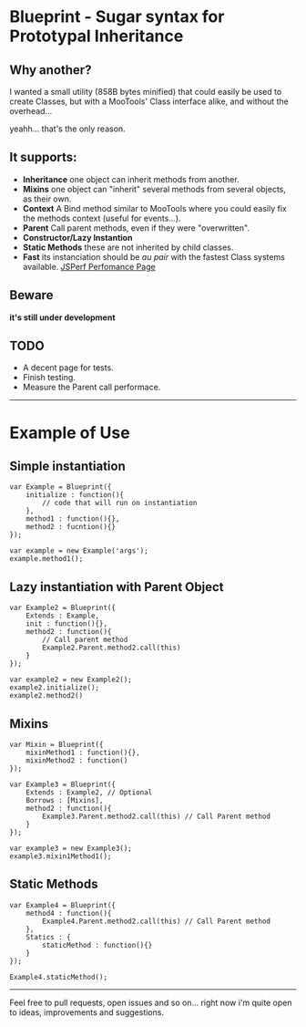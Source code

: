 Blueprint - Sugar syntax for Prototypal Inheritance
===================================================

Why another?
------------

I wanted a small utility (858B bytes minified) that could easily be used to create Classes, but with a MooTools' Class interface alike, and without the overhead…

yeahh… that's the only reason.

It supports:
------------

* __Inheritance__ one object can inherit methods from another.
* __Mixins__ one object can "inherit" several methods from several objects, as their own.
* __Context__ A Bind method similar to MooTools where you could easily fix the methods context (useful for events…).
* __Parent__ Call parent methods, even if they were "overwritten".
* __Constructor/Lazy Instantion__
* __Static Methods__ these are not inherited by child classes.
* __Fast__ its instanciation should be *au pair* with the fastest Class systems available. [JSPerf Perfomance Page](http://jsperf.com/moo-resig-ender-my/9)

Beware
------
__it's still under development__

TODO
----
* A decent page for tests.
* Finish testing.
* Measure the Parent call performace.

----

Example of Use
==============

Simple instantiation
--------------------
    var Example = Blueprint({
        initialize : function(){
            // code that will run on instantiation
        },
        method1 : function(){},
        method2 : fucntion(){}
    });

    var example = new Example('args');
    example.method1();

Lazy instantiation with Parent Object
-------------------------------------

    var Example2 = Blueprint({
        Extends : Example,
        init : function(){},
        method2 : function(){
            // Call parent method
            Example2.Parent.method2.call(this)
        }
    });

    var example2 = new Example2();
    example2.initialize();
    example2.method2()

Mixins
------

    var Mixin = Blueprint({
        mixinMethod1 : function(){},
        mixinMethod2 : function()
    });

    var Example3 = Blueprint({
        Extends : Example2, // Optional
        Borrows : [Mixins],
        method2 : function(){
            Example3.Parent.method2.call(this) // Call Parent method
        }
    });

    var example3 = new Example3();
    example3.mixin1Method1();

Static Methods
--------------

    var Example4 = Blueprint({
        method4 : function(){
            Example4.Parent.method2.call(this) // Call Parent method
        },
        Statics : {
            staticMethod : function(){}
        }
    });

    Example4.staticMethod();

---


Feel free to pull requests, open issues and so on… right now i'm quite open to ideas, improvements and suggestions.

